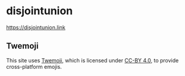 # disjointunion
https://disjointunion.link

## Twemoji

This site uses [Twemoji](https://github.com/twitter/twemoji), which is licensed under [CC-BY 4.0](https://creativecommons.org/licenses/by/4.0/), to provide cross-platform emojis.
